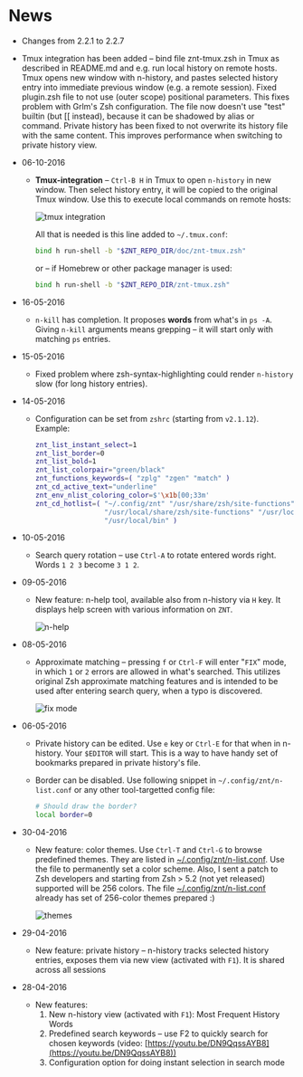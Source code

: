 # News

- Changes from 2.2.1 to 2.2.7

- Tmux integration has been added – bind file znt-tmux.zsh in Tmux as
  described in README.md and e.g. run local history on remote hosts. Tmux
  opens new window with n-history, and pastes selected history entry into
  immediate previous window (e.g. a remote session). Fixed plugin.zsh file
  to not use (outer scope) positional parameters. This fixes problem with
  Grlm's Zsh configuration. The file now doesn't use "test" builtin (but
  [[ instead), because it can be shadowed by alias or command. Private
  history has been fixed to not overwrite its history file with the same
  content. This improves performance when switching to private history
  view.

- 06-10-2016

  - **Tmux-integration** – `Ctrl-B H` in Tmux to open `n-history` in new window.
    Then select history entry, it will be copied to the original Tmux window.
    Use this to execute local commands on remote hosts:

    ![tmux integration](http://imageshack.com/a/img922/4760/oyX7eN.gif)

    All that is needed is this line added to `~/.tmux.conf`:

    ```sh
    bind h run-shell -b "$ZNT_REPO_DIR/doc/znt-tmux.zsh"
    ```

    or – if Homebrew or other package manager is used:

    ```sh
    bind h run-shell -b "$ZNT_REPO_DIR/znt-tmux.zsh"
    ```

- 16-05-2016

  - `n-kill` has completion. It proposes **words** from what's in `ps -A`. Giving `n-kill`
    arguments means grepping – it will start only with matching `ps` entries.

- 15-05-2016

  - Fixed problem where zsh-syntax-highlighting could render `n-history` slow (for
    long history entries).

- 14-05-2016

  - Configuration can be set from `zshrc` (starting from `v2.1.12`). Example:

    ```zsh
    znt_list_instant_select=1
    znt_list_border=0
    znt_list_bold=1
    znt_list_colorpair="green/black"
    znt_functions_keywords=( "zplg" "zgen" "match" )
    znt_cd_active_text="underline"
    znt_env_nlist_coloring_color=$'\x1b[00;33m'
    znt_cd_hotlist=( "~/.config/znt" "/usr/share/zsh/site-functions" "/usr/share/zsh"
                     "/usr/local/share/zsh/site-functions" "/usr/local/share/zsh"
                     "/usr/local/bin" )
    ```

- 10-05-2016

  - Search query rotation – use `Ctrl-A` to rotate entered words right.
    Words `1 2 3` become `3 1 2`.

- 09-05-2016

  - New feature: n-help tool, available also from n-history via `H` key. It
    displays help screen with various information on `ZNT`.

    ![n-help](http://imageshack.com/a/img922/7595/MvtJdI.gif)

- 08-05-2016

  - Approximate matching – pressing `f` or `Ctrl-F` will enter "`FIX`" mode,
    in which `1` or `2` errors are allowed in what's searched. This utilizes
    original Zsh approximate matching features and is intended to be used
    after entering search query, when a typo is discovered.

    ![fix mode](http://imageshack.com/a/img921/5756/64lFnv.gif)

- 06-05-2016

  - Private history can be edited. Use `e` key or `Ctrl-E` for that when in
    n-history. Your `$EDITOR` will start. This is a way to have handy set of
    bookmarks prepared in private history's file.
  - Border can be disabled. Use following snippet in `~/.config/znt/n-list.conf`
    or any other tool-targetted config file:

    ```zsh
    # Should draw the border?
    local border=0
    ```

- 30-04-2016

  - New feature: color themes. Use `Ctrl-T` and `Ctrl-G` to browse predefined
    themes. They are listed in [~/.config/znt/n-list.conf](https://github.com/psprint/zsh-navigation-tools/blob/master/.config/znt/n-list.conf).
    Use the file to permanently set a color scheme. Also, I sent a patch to Zsh developers
    and starting from Zsh > 5.2 (not yet released) supported will be 256 colors.
    The file [~/.config/znt/n-list.conf](https://github.com/psprint/zsh-navigation-tools/blob/master/.config/znt/n-list.conf)
    already has set of 256-color themes prepared :)

    ![themes](http://imageshack.com/a/img924/4310/EbRh30.gif)

- 29-04-2016

  - New feature: private history – n-history tracks selected history entries,
    exposes them via new view (activated with `F1`). It is shared across all
    sessions

- 28-04-2016
  - New features:
    1. New n-history view (activated with `F1`): Most Frequent History Words
    2. Predefined search keywords – use F2 to quickly search for chosen
       keywords (video: [https://youtu.be/DN9QqssAYB8](https://youtu.be/DN9QqssAYB8))
    3. Configuration option for doing instant selection in search mode
